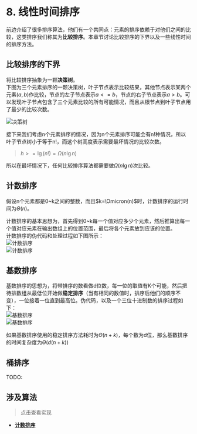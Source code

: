 # 8. 线性时间排序

前边介绍了很多排序算法，他们有一个共同点：元素的排序依赖于对他们之间的比较，这类排序我们称其为**比较排序**。本章节讨论比较排序的下界以及一些线性时间的排序方法。  

## 比较排序的下界

将比较排序抽象为一颗**决策树**。  
下图为三个元素排序的一颗决策树，叶子节点表示比较结果，其他节点表示某两个元素$(a,b)$作比较，节点的左子节点表示$a<=b$，节点的右子节点表示$a>b$。可以发现叶子节点包含了三个元素比较的所有可能情况，而且从根节点到叶子节点用了最少的比较次数。

![决策树](https://raw.githubusercontent.com/maomao9003/Introduction-to-Algorithms/master/.res/08_1.PNG)  

接下来我们考虑n个元素排序的情况，因为n个元素排序可能会有n!种情况，所以叶子节点树小于等于n!，而这个树高度表示需要最坏情况的比较次数。  

> $h >= \lg(n!) = \Omega(n\lg n)$  

所以在最坏情况下，任何比较排序算法都需要做$\Omega(n\lg n)$次比较。

## 计数排序

假设n个元素都是0~k之间的整数，而且$k=\Omicron(n)$时，计数排序的运行时间为$\Theta(n)$。  

计数排序的基本思想为，首先得到0~k每一个值对应多少个元素，然后推算出每一个值对应元素在输出数组上的位置范围，最后将各个元素放到应该的位置。  
计数排序的伪代码和处理过程如下图所示：  
![计数排序](https://raw.githubusercontent.com/maomao9003/Introduction-to-Algorithms/master/.res/08_COUNTING_SORT.PNG)  
![计数排序](https://raw.githubusercontent.com/maomao9003/Introduction-to-Algorithms/master/.res/08_2.PNG)  

## 基数排序

基数排序的思想为，将带排序的数看做d位数，每一位的取值有K个可能，然后把待排数组从最低位开始做**稳定排序**（当有相同的数值时，排序后他们的顺序不变），一位接着一位直到最高位。伪代码，以及一个三位十进制数的排序过程如下：  
![基数排序](https://raw.githubusercontent.com/maomao9003/Introduction-to-Algorithms/master/.res/08_RADIX_SORT.PNG)  
![基数排序](https://raw.githubusercontent.com/maomao9003/Introduction-to-Algorithms/master/.res/08_3.PNG)  

如果基数排序使用的稳定排序方法耗时为$\Theta(n+k)$，每个数为d位，那么基数排序的时间复杂度为$\Theta(d(n+k))$

## 桶排序

TODO:  

## 涉及算法
> 点击查看实现
+ **[计数排序](https://github.com/maomao9003/Introduction-to-Algorithms/blob/master/Code/Algorithms/A-08-2-CountingSort/counting_sort_realization.cpp)** 